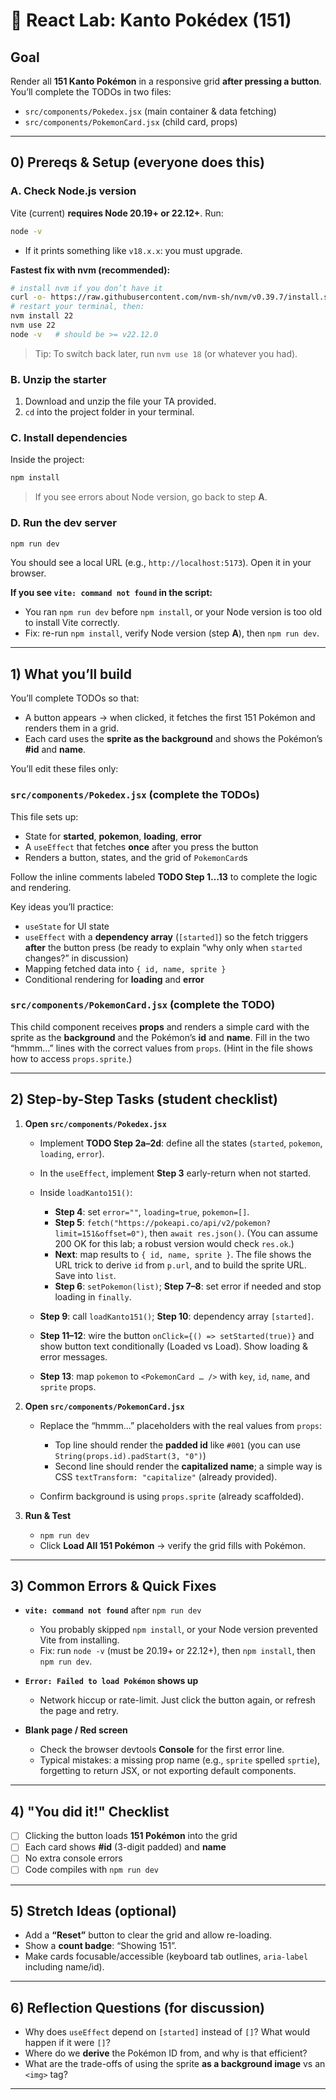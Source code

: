 # 🧪 React Lab: Kanto Pokédex (151)

## Goal

Render all **151 Kanto Pokémon** in a responsive grid **after pressing a button**. You’ll complete the TODOs in two files:

* `src/components/Pokedex.jsx` (main container & data fetching)&#x20;
* `src/components/PokemonCard.jsx` (child card, props)&#x20;

---

## 0) Prereqs & Setup (everyone does this)

### A. Check Node.js version

Vite (current) **requires Node 20.19+ or 22.12+**.
Run:

```bash
node -v
```

* If it prints something like `v18.x.x`: you must upgrade.

**Fastest fix with nvm (recommended):**

```bash
# install nvm if you don’t have it
curl -o- https://raw.githubusercontent.com/nvm-sh/nvm/v0.39.7/install.sh | bash
# restart your terminal, then:
nvm install 22
nvm use 22
node -v   # should be >= v22.12.0
```

> Tip: To switch back later, run `nvm use 18` (or whatever you had).

### B. Unzip the starter

1. Download and unzip the file your TA provided.
2. `cd` into the project folder in your terminal.

### C. Install dependencies

Inside the project:

```bash
npm install
```

> If you see errors about Node version, go back to step **A**.

### D. Run the dev server

```bash
npm run dev
```

You should see a local URL (e.g., `http://localhost:5173`). Open it in your browser.

**If you see `vite: command not found` in the script:**

* You ran `npm run dev` before `npm install`, or your Node version is too old to install Vite correctly.
* Fix: re-run `npm install`, verify Node version (step **A**), then `npm run dev`.

---

## 1) What you’ll build

You’ll complete TODOs so that:

* A button appears → when clicked, it fetches the first 151 Pokémon and renders them in a grid.
* Each card uses the **sprite as the background** and shows the Pokémon’s **#id** and **name**.

You’ll edit these files only:

### `src/components/Pokedex.jsx` (complete the TODOs)

This file sets up:

* State for **started**, **pokemon**, **loading**, **error**
* A `useEffect` that fetches **once** after you press the button
* Renders a button, states, and the grid of `PokemonCard`s

Follow the inline comments labeled **TODO Step 1…13** to complete the logic and rendering.&#x20;

Key ideas you’ll practice:

* `useState` for UI state
* `useEffect` with a **dependency array** (`[started]`) so the fetch triggers **after** the button press (be ready to explain “why only when `started` changes?” in discussion)
* Mapping fetched data into `{ id, name, sprite }`
* Conditional rendering for **loading** and **error**

### `src/components/PokemonCard.jsx` (complete the TODO)

This child component receives **props** and renders a simple card with the sprite as the **background** and the Pokémon’s **id** and **name**. Fill in the two “hmmm…” lines with the correct values from `props`. (Hint in the file shows how to access `props.sprite`.)&#x20;

---

## 2) Step-by-Step Tasks (student checklist)

1. **Open `src/components/Pokedex.jsx`**

   * Implement **TODO Step 2a–2d**: define all the states (`started`, `pokemon`, `loading`, `error`).&#x20;
   * In the `useEffect`, implement **Step 3** early-return when not started.&#x20;
   * Inside `loadKanto151()`:

     * **Step 4**: set `error=""`, `loading=true`, `pokemon=[]`.&#x20;
     * **Step 5**: `fetch("https://pokeapi.co/api/v2/pokemon?limit=151&offset=0")`, then `await res.json()`. (You can assume 200 OK for this lab; a robust version would check `res.ok`.)&#x20;
     * **Next**: map results to `{ id, name, sprite }`. The file shows the URL trick to derive `id` from `p.url`, and to build the sprite URL. Save into `list`.&#x20;
     * **Step 6**: `setPokemon(list)`; **Step 7–8**: set error if needed and stop loading in `finally`.&#x20;
   * **Step 9**: call `loadKanto151()`; **Step 10**: dependency array `[started]`.&#x20;
   * **Step 11–12**: wire the button `onClick={() => setStarted(true)}` and show button text conditionally (Loaded vs Load). Show loading & error messages.&#x20;
   * **Step 13**: map `pokemon` to `<PokemonCard … />` with `key`, `id`, `name`, and `sprite` props.&#x20;

2. **Open `src/components/PokemonCard.jsx`**

   * Replace the “hmmm…” placeholders with the real values from `props`:

     * Top line should render the **padded id** like `#001` (you can use `String(props.id).padStart(3, "0")`)
     * Second line should render the **capitalized name**; a simple way is CSS `textTransform: "capitalize"` (already provided).
   * Confirm background is using `props.sprite` (already scaffolded).&#x20;

3. **Run & Test**

   * `npm run dev`
   * Click **Load All 151 Pokémon** → verify the grid fills with Pokémon.

---

## 3) Common Errors & Quick Fixes

* **`vite: command not found`** after `npm run dev`

  * You probably skipped `npm install`, or your Node version prevented Vite from installing.
  * Fix: run `node -v` (must be 20.19+ or 22.12+), then `npm install`, then `npm run dev`.

* **`Error: Failed to load Pokémon` shows up**

  * Network hiccup or rate-limit. Just click the button again, or refresh the page and retry.

* **Blank page / Red screen**

  * Check the browser devtools **Console** for the first error line.
  * Typical mistakes: a missing prop name (e.g., `sprite` spelled `sprtie`), forgetting to return JSX, or not exporting default components.

---

## 4) "You did it!" Checklist

* [ ] Clicking the button loads **151 Pokémon** into the grid
* [ ] Each card shows **#id** (3-digit padded) and **name**
* [ ] No extra console errors
* [ ] Code compiles with `npm run dev`

---

## 5) Stretch Ideas (optional)

* Add a **“Reset”** button to clear the grid and allow re-loading.
* Show a **count badge**: “Showing 151”.
* Make cards focusable/accessible (keyboard tab outlines, `aria-label` including name/id).

---

## 6) Reflection Questions (for discussion)

* Why does `useEffect` depend on `[started]` instead of `[]`? What would happen if it were `[]`?&#x20;
* Where do we **derive** the Pokémon ID from, and why is that efficient?&#x20;
* What are the trade-offs of using the sprite **as a background image** vs an `<img>` tag?&#x20;

---
